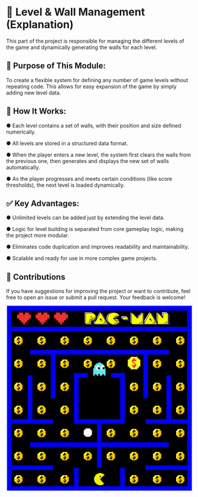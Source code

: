 # 🧱 Level & Wall Management (Explanation)

This part of the project is responsible for managing the different levels of the game and dynamically generating the walls for each level.

## 🎯 Purpose of This Module:

To create a flexible system for defining any number of game levels without repeating code. This allows for easy expansion of the game by simply adding new level data.

## 🧩 How It Works:

● Each level contains a set of walls, with their position and size defined numerically.

● All levels are stored in a structured data format.

● When the player enters a new level, the system first clears the walls from the previous one, then generates and displays the new set of walls automatically.

● As the player progresses and meets certain conditions (like score thresholds), the next level is loaded dynamically.

## ✅ Key Advantages:

● Unlimited levels can be added just by extending the level data.

● Logic for level building is separated from core gameplay logic, making the project more modular.

● Eliminates code duplication and improves readability and maintainability.

● Scalable and ready for use in more complex game projects.

## 🤝 Contributions
If you have suggestions for improving the project or want to contribute, feel free to open an issue or submit a pull request. Your feedback is welcome!

<p align="center">
  <picture>
    <img alt="rgbcolor" src="pacman_game.png">
  </picture>
</p>
